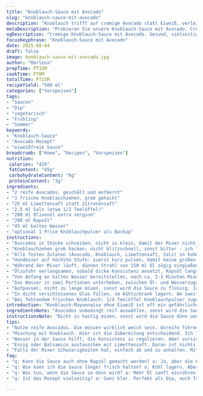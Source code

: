 ```yaml
---
title: "Knoblauch-Sauce mit Avocado"
slug: "knoblauch-sauce-mit-avocado"
description: "Knoblauch trifft auf cremige Avocado statt Eiweiß, verleiht eine samtige Textur und milde Frische. Zitronen- durch Limettensaft ersetzt, um ein spritzigeres Profil zu schaffen. Rapsöl teils durch Olivenöl für mehr Aroma und Charakter. Ohne Ei und kaum schmeckbaren Knoblauch-Granulat als Backup, falls frisch fehlt. Kombiniert traditionelle Methode mit kleinen Änderungen. Perfekt als Dip, Dressing oder Aufstrich. Hält sich in luftdichtem Gefäß etwa 8 Tage im Kühlfach. Mischung aus Handmixer bei hoher Geschwindigkeit, teilweise Umrühren per Spatel, eher Grob- als Feingewürfelt beim Knoblauch. Viel Wert gelegt auf Textur und Geschmack, die sich durch reduzierte Garzeit und Variation der Zutaten ergeben. Praktisch, robust, vielseitig."
metaDescription: "Probieren Sie unsere Knoblauch-Sauce mit Avocado. Cremig, frisch, perfekt als Dip oder Aufstrich. Entdecken Sie ein neues Geschmackserlebnis."
ogDescription: "Cremige Knoblauch-Sauce mit Avocado. Gesund, vielseitig und eine tolle Alternative zu klassischen Saucen. Perfekt für jedes Gericht."
focusKeyphrase: "Knoblauch-Sauce mit Avocado"
date: 2025-08-04
draft: false
image: knoblauch-sauce-mit-avocado.jpg
author: "Marlena"
prepTime: PT15M
cookTime: PT0M
totalTime: PT15M
recipeYield: "500 ml"
categories: ["Vorspeisen"]
tags:
- "Saucen"
- "Dip"
- "vegetarisch"
- "Frühling"
- "Sommer"
keywords:
- "Knoblauch-Sauce"
- "Avocado-Rezept"
- "eiweißfreie Sauce"
breadcrumb: ["Home", "Recipes", "Vorspeisen"]
nutrition: 
 calories: "420"
 fatContent: "45g"
 carbohydrateContent: "6g"
 proteinContent: "3g"
ingredients:
- "2 reife Avocados, geschält und entkernt"
- "3 frische Knoblauchzehen, grob gehackt"
- "25 ml Limettensaft statt Zitronensaft"
- "2,5 ml Salz (etwa 1/2 Teelöffel)"
- "200 ml Olivenöl extra vergine"
- "200 ml Rapsöl"
- "45 ml kaltes Wasser"
- "optional 1 Prise Knoblauchpulver als Backup"
instructions:
- "Avocados in Stücke schneiden, nicht zu klein, damit der Mixer nicht überhitzt."
- "Knoblauchzehen grob hacken; nicht blitzschnell, sonst bitter - ich lass sie oft 5 Minuten an der Luft stehen, mildert scharfen Biss."
- "Alle festen Zutaten (Avocado, Knoblauch, Limettensaft, Salz) in hohen Behälter geben, keinen niedrigeren verwenden — Hoch und schmal bringt schnellen Erfolg beim Pürieren."
- "Handmixer auf höchste Stufe: zuerst kurz pulsen, damit keine großen Flecken bleiben, dann kontinuierlich mixen."
- "Während der Mixer läuft, dünnen Strahl von 150 ml Öl zügig eingießen — zunächst Olivenöl, gibt Aroma. Die Masse wird schnell cremig, ähnlich wie Mayonnaise, aber geschmeidiger."
- "Ölzufuhr verlangsamen, sobald dicke Konsistenz ansetzt, Rapsöl langsam einlaufen lassen, um Geschmack zu mildern und Textur zu verlängern."
- "Von Anfang an kaltes Wasser bereitstellen, nach ca. 2-3 Minuten Mixer für 10 Sekunden anhalten, Spatel verwenden und Seiten abschaben, sonst bleibt viel fest an der Wand."
- "Das Wasser in zwei Portionen unterheben, zwischen Öl- und Wasserzugaben immer wieder abschaben. Das verhindert Entmischen; die Sauce nimmt fast baiserartige, doch frisch-feuchte Konsistenz an."
- "Aufpassen, nicht zu lange mixen, sonst wird die Sauce zu flüssig. Ich stoppe, wenn sie dick genug ist, damit sie auf dem Löffel stehen bleibt, aber nicht zäh wirkt."
- "In dicht verschlossenes Glas füllen, im Kühlschrank lagern. Am zweiten Tag Geschmack meist noch besser, der Limettensaft hält alles frisch."
- "Bei fehlendem frischen Knoblauch: 1/4 Teelöffel Knoblauchpulver zugeben, leicht erwärmen vor Nutzung, gibt kleine Tiefe, ersetzt aber nicht ganz frischen Biss."
introduction: "Knoblauch-Mayonnaise ohne Eiweiß ist oft ein gefährliches Unterfangen: entweder zu dünn oder bitter. Statt Ei setze ich auf Avocado, gibt eine satte Cremigkeit und mehr Frische. Limettensaft statt klassischem Zitronensaft bringt eine spritzige, leicht exotische Note. Olivenöl reicht allein oft nicht – zu intensiv. Daher mische ich mit neutralem Rapsöl, das die Textur verlängert, damit die Sauce leichter dosierbar bleibt. Wichtig: lange mixen ist keine Lösung. Man fühlt schnell, wann diese Emulsion perfekt ist – weich, griffig, nicht wässrig. Knoblauch grob würfeln, nicht zerreiben, sodass die Aromen besser eingebunden bleiben. Und falls frischer Knoblauch fehlt, ein klein wenig Knoblauchpulver gibt Halt, jedoch keine volle Tiefe. Das Rezept entstand aus frustrierenden Versuchen mit reinen Eiweiß-Saucen – Avocado half sofort."
ingredientsNote: "Avocados unbedingt reif auswählen, sonst wird die Sauce mehlig und schmeckt fade. Für eine festere Konsistenz etwas weniger Wasser zugeben, bei zu flüssiger Sauce Schrittweise mit Öl sanft nachbessern. Statt Limette nimmt auch Zitronensaft, das ändert die Säurecharakteristik, probieren. Knoblauch immer frisch, alternativer Ersatz nur in Notfällen. Zimmertemperatur der Zutaten wichtig, Kaltes Öl und Wasser direkt aus Kühlschrank – das verhindert, dass die Emulsion gerinnt. Hochbecher verwenden, großer Durchmesser frisst Luft und Öl. Reichlich salzen, aber vorsichtig, lieber am Ende nochmal abschmecken. Manche mixen mit Küchenmaschine, ohne Rühren kann der Mixer enteilen, besser: Handmixer und kurze Pausen."
instructionsNote: "Nicht zu hastig mixen, sonst wird die Sauce dünn und trennt sich. Beginn immer mit den festen Zutaten gut pürieren, bis keine Klümpchen mehr da sind – das gibt Grundlage für die Emulsion. Beim Einlaufen des Öls sachte Strahlen, nie direkt hochtropfen. Ab und zu Mixer stoppen, Seiten runterstreichen, sonst wird’s fleckig. Assoziiere die fertige Konsistenz mit einer sehr dicken Schlagsahne – weich, beweglich, nicht steif oder flüssig. Wasser gibt Feuchtigkeit und sie „entspannt“ im Mund, macht sie angenehmer. Im Kühlschrank wird sie fester; wenn zu fest, einfach vor Gebrauch auf Raumtemperatur bringen. Wichtig hier: Geduld. Es geht nicht um schnelle Mixer-Sessions, sondern um den richtigen visuellen und taktilen Moment. Bei Lagerung darauf achten, dass keine Luft dran kommt – oxidiert sonst schnell, Farbe wird anderweitig dunkel."
tips:
- "Nutze reife Avocados. Die müssen wirklich weich sein. Unreife führen zu einer mehlig-texturierten Sauce, ganz wichtig. Ohne die richtige Reife ist das Ergebnis fade. Wenn's unterwegs zu lange dauert, wickel in Zeitung und lass nachreifen."
- "Mischung mit Knoblauch. Hier ist die Zubereitung entscheidend. Ich lasse frischen Knoblauch oft etwa 5 Minuten an der Luft stehen. Dadurch wird der scharfe Biss gemildert. Leichter im Geschmack, aber ohne den vollen Geschmack zu verlieren."
- "Wasser in der Sauce hilft, die Konsistenz zu regulieren. Aber vorsichtig zudosieren. Bei zu viel wird die Sauce wässrig. Bei zu wenig, einfach mit dem Öl nachjustieren, damit die cremige Textur bleibt. Achte darauf, dass die Mischung nicht gerinnt; Temperatur ist wichtig."
- "Essig oder Balsamico austauschen mit Limettensaft. Daran ist nichts falsch, bringt andere Frische. Limettensaft hat mehr Aroma. Kombinieren. Oder einfach mal ausprobieren; der Unterschied ist manchmal überraschend. Mach die Vergleichstests einfach parallel."
- "Falls der Mixer Schwierigkeiten hat, einfach ab und zu anhalten. Mit einem Spatel die Seiten abkratzen. Das verhindert Klumpen. Ist ideal für die gleichmäßige Konsistenz. Und keine Panik, wenn es klebt; einfach mehr Öl dazugeben an der Stelle."
faq:
- "q: Kann die Sauce auch ohne Rapsöl gemacht werden? a: Ja, aber die Konsistenz leidet. Olivenöl allein ist zu intensiv. Mische es besser. Oder nutze anderes neutrales Öl."
- "q: Wie kann ich die Sauce länger frisch halten? a: Kühl lagern. Aber nur in luftdichten Behältern. Die Oxidation muss verhindert werden. Wenn du etwas Luft siehst, nachsorgen."
- "q: Was tun, wenn die Sauce zu dünn wird? a: Mehr Öl sanft einrühren. Langsam hinzufügen. Farbe wird dann besser, Textur stabiler. Manchmal auch Wasser reduzieren, dann geht’s."
- "q: Ist das Rezept vielseitig? a: Ganz klar. Perfekt als Dip, auch für Gemüse oder zu Brot. Ideal auch in Sandwiches. Variiere mit Kräutern für eigenen Twist. So bleibt’s spannend."

---
```

